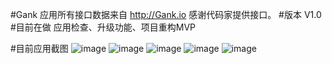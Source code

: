 #Gank
应用所有接口数据来自 http://Gank.io  感谢代码家提供接口。
#版本
V1.0
#目前在做 应用检查、升级功能、项目重构MVP

#目前应用截图
![image](https://github.com/leftcoding/GankLy/raw/master/art/img_1.png)
![image](https://github.com/leftcoding/GankLy/raw/master/art/img_2.png)
![image](https://github.com/leftcoding/GankLy/raw/master/art/img_3.png)
![image](https://github.com/leftcoding/GankLy/raw/master/art/img_4.png)
![image](https://github.com/leftcoding/GankLy/raw/master/art/img_5.png)

